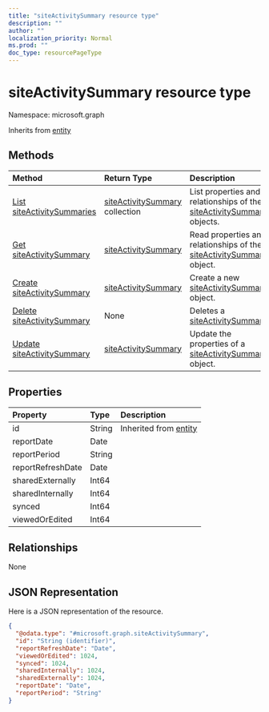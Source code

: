 ```yaml
---
title: "siteActivitySummary resource type"
description: ""
author: ""
localization_priority: Normal
ms.prod: ""
doc_type: resourcePageType
---
```


# siteActivitySummary resource type


Namespace: microsoft.graph




Inherits from [entity](../resources/entity.md)

## Methods
|Method|Return Type|Description|
|:---|:---|:---|
|[List siteActivitySummaries](../api/siteactivitysummary-list.md)|[siteActivitySummary](../resources/siteactivitysummary.md) collection|List properties and relationships of the [siteActivitySummary](../resources/siteactivitysummary.md) objects.|
|[Get siteActivitySummary](../api/siteactivitysummary-get.md)|[siteActivitySummary](../resources/siteactivitysummary.md)|Read properties and relationships of the [siteActivitySummary](../resources/siteactivitysummary.md) object.|
|[Create siteActivitySummary](../api/siteactivitysummary-create.md)|[siteActivitySummary](../resources/siteactivitysummary.md)|Create a new [siteActivitySummary](../resources/siteactivitysummary.md) object.|
|[Delete siteActivitySummary](../api/siteactivitysummary-delete.md)|None|Deletes a [siteActivitySummary](../resources/siteactivitysummary.md).|
|[Update siteActivitySummary](../api/siteactivitysummary-update.md)|[siteActivitySummary](../resources/siteactivitysummary.md)|Update the properties of a [siteActivitySummary](../resources/siteactivitysummary.md) object.|

## Properties
|Property|Type|Description|
|:---|:---|:---|
|id|String| Inherited from [entity](../resources/entity.md)|
|reportDate|Date||
|reportPeriod|String||
|reportRefreshDate|Date||
|sharedExternally|Int64||
|sharedInternally|Int64||
|synced|Int64||
|viewedOrEdited|Int64||

## Relationships
None

## JSON Representation
Here is a JSON representation of the resource.
<!-- {
  "blockType": "resource",
  "keyProperty": "id",
  "@odata.type": "microsoft.graph.siteActivitySummary",
  "baseType": "microsoft.graph.entity",
  "openType": false
}
-->
``` json
{
  "@odata.type": "#microsoft.graph.siteActivitySummary",
  "id": "String (identifier)",
  "reportRefreshDate": "Date",
  "viewedOrEdited": 1024,
  "synced": 1024,
  "sharedInternally": 1024,
  "sharedExternally": 1024,
  "reportDate": "Date",
  "reportPeriod": "String"
}
```

